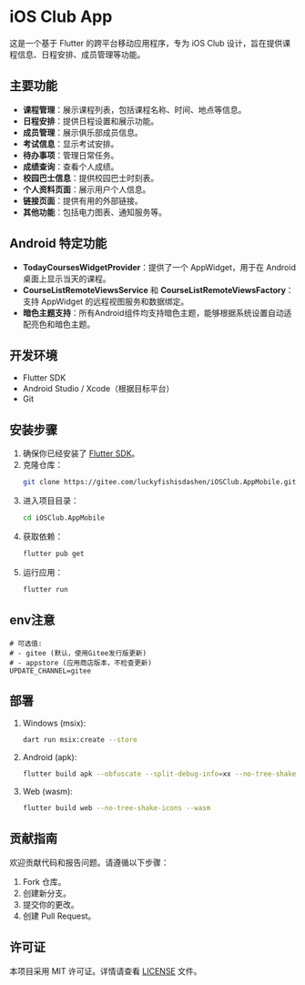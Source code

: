 # iOS Club App

这是一个基于 Flutter 的跨平台移动应用程序，专为 iOS Club 设计，旨在提供课程信息、日程安排、成员管理等功能。

## 主要功能

- **课程管理**：展示课程列表，包括课程名称、时间、地点等信息。
- **日程安排**：提供日程设置和展示功能。
- **成员管理**：展示俱乐部成员信息。
- **考试信息**：显示考试安排。
- **待办事项**：管理日常任务。
- **成绩查询**：查看个人成绩。
- **校园巴士信息**：提供校园巴士时刻表。
- **个人资料页面**：展示用户个人信息。
- **链接页面**：提供有用的外部链接。
- **其他功能**：包括电力图表、通知服务等。

## Android 特定功能

- **TodayCoursesWidgetProvider**：提供了一个 AppWidget，用于在 Android 桌面上显示当天的课程。
- **CourseListRemoteViewsService** 和 **CourseListRemoteViewsFactory**：支持 AppWidget 的远程视图服务和数据绑定。
- **暗色主题支持**：所有Android组件均支持暗色主题，能够根据系统设置自动适配亮色和暗色主题。

## 开发环境

- Flutter SDK
- Android Studio / Xcode（根据目标平台）
- Git

## 安装步骤

1. 确保你已经安装了 [Flutter SDK](https://flutter.dev/docs/get-started/install)。
2. 克隆仓库：
   ```bash
   git clone https://gitee.com/luckyfishisdashen/iOSClub.AppMobile.git
   ```
3. 进入项目目录：
   ```bash
   cd iOSClub.AppMobile
   ```
4. 获取依赖：
   ```bash
   flutter pub get
   ```
5. 运行应用：
   ```bash
   flutter run
   ```

## env注意

```env
# 可选值: 
# - gitee (默认，使用Gitee发行版更新)
# - appstore (应用商店版本，不检查更新)
UPDATE_CHANNEL=gitee
```

## 部署

1. Windows (msix):

   ```bash
   dart run msix:create --store
   ```

2. Android (apk):
   ```bash
   flutter build apk --obfuscate --split-debug-info=xx --no-tree-shake-icons --target-platform android-arm64 --split-per-abi
   ```

3. Web (wasm):

   ```bash
   flutter build web --no-tree-shake-icons --wasm
   ```



## 贡献指南

欢迎贡献代码和报告问题。请遵循以下步骤：

1. Fork 仓库。
2. 创建新分支。
3. 提交你的更改。
4. 创建 Pull Request。

## 许可证

本项目采用 MIT 许可证。详情请查看 [LICENSE](LICENSE) 文件。
